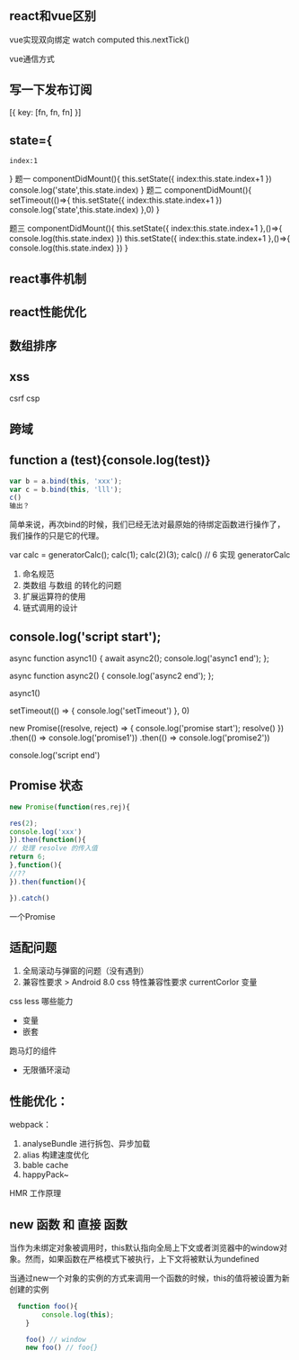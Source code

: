 ## react和vue区别
vue实现双向绑定
watch computed
this.nextTick()

vue通信方式
## 写一下发布订阅


[{
    key: [fn, fn, fn]
}]

## state={
    index:1
}
题一
componentDidMount(){
    this.setState({
        index:this.state.index+1
    })
    console.log('state',this.state.index)
}
题二
componentDidMount(){
    setTimeout(()=>{
        this.setState({
            index:this.state.index+1
        })
        console.log('state',this.state.index)
    },0)
}

题三
componentDidMount(){
    this.setState({
        index:this.state.index+1
    },()=>{
        console.log(this.state.index)
    })
    this.setState({
        index:this.state.index+1
    },()=>{
        console.log(this.state.index)
    })
}

## react事件机制

## react性能优化

## 数组排序

## xss
csrf
csp

## 跨域

## function a (test){console.log(test)}
```js
var b = a.bind(this, 'xxx');
var c = b.bind(this, 'lll');
c()
输出？

```
简单来说，再次bind的时候，我们已经无法对最原始的待绑定函数进行操作了，我们操作的只是它的代理。


var calc = generatorCalc();
calc(1);
calc(2)(3);
calc() // 6
实现 generatorCalc

1. 命名规范 
2. 类数组 与数组 的转化的问题
3. 扩展运算符的使用
4. 链式调用的设计




## console.log('script start');

async function async1() {
    await async2();
    console.log('async1 end');
};

async function async2() {
    console.log('async2 end');
};

async1()

setTimeout(() => {
    console.log('setTimeout')
}, 0)

new Promise((resolve, reject) => {
    console.log('promise start');
    resolve()
})
.then(() => console.log('promise1'))
.then(() => console.log('promise2'))

console.log('script end')

## Promise 状态
```js
new Promise(function(res,rej){

res(2);
console.log('xxx')
}).then(function(){
// 处理 resolve 的传入值
return 6;
},function(){
//??
}).then(function(){

}).catch()
```
一个Promise



## 适配问题
1. 全局滚动与弹窗的问题（没有遇到）
2. 兼容性要求 > Android 8.0
css 特性兼容性要求 
currentCorlor
变量

css less 哪些能力
+ 变量
+ 嵌套

跑马灯的组件
+ 无限循环滚动


## 性能优化：
webpack： 
1. analyseBundle 进行拆包、异步加载
2. alias 构建速度优化
3. bable cache 
4. happyPack~

HMR 工作原理


## new 函数 和 直接 函数 

当作为未绑定对象被调用时，this默认指向全局上下文或者浏览器中的window对象。然而，如果函数在严格模式下被执行，上下文将被默认为undefined

当通过new一个对象的实例的方式来调用一个函数的时候，this的值将被设置为新创建的实例

```js
  function foo(){
        console.log(this);
    }

    foo() // window
    new foo() // foo{}

```